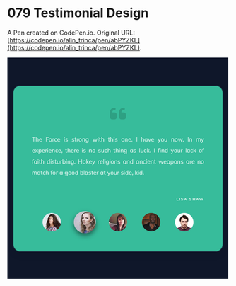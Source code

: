 # 079 Testimonial Design

A Pen created on CodePen.io. Original URL: [https://codepen.io/alin_trinca/pen/abPYZKL](https://codepen.io/alin_trinca/pen/abPYZKL).

![Testimonial Design Screenshot](testimonial-design.png)
